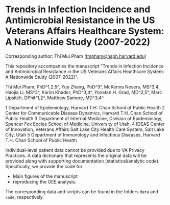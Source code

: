 # Trends in Infection Incidence and Antimicrobial Resistance in the US Veterans Affairs Healthcare System: A Nationwide Study (2007-2022)

Corresponding author: Thi Mui Pham (tmpham@hsph.harvard.edu)

This repository accompanies the manuscript "Trends in Infection Incidence and Antimicrobial Resistance in the US Veterans Affairs Healthcare System: A Nationwide Study (2007-2022)". 

Thi Mui Pham, PhD^1,2,5^, Yue Zhang, PhD^3^, McKenna Nevers, MS^3,4, Haojia Li, MS^3^, Karim Khader, PhD^3,4^, Yonatan H. Grad, MD^2,5^, Marc Lipsitch, DPhil^1,2^, Matthew Samore, MD^3,4^

1 Department of Epidemiology, Harvard T.H. Chan School of Public Health
2 Center for Communicable Disease Dynamics, Harvard T.H. Chan School of Public Health
3 Department of Internal Medicine, Division of Epidemiology, Spencer Fox Eccles School of Medicine, University of Utah, 
4 IDEAS Center of Innovation, Veterans Affairs Salt Lake City Health Care System, Salt Lake City, Utah
5 Department of Immunology and Infectious Diseases, Harvard T.H. Chan School of Public Health


Individual-level patient data cannot be provided due to VA Privacy Practices. A data dictionary that represents the original data will be provided along with supporting documentation (statistical/analytic code). Specifically, we provide the code for

- Main figures of the manuscript
- reproducing the GEE analysis. 

The corresponding data and scripts can be found in the folders `data` and `code`, respectively. 
